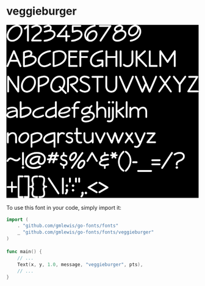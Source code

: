 # veggieburger

![veggieburger](veggieburger.png)

To use this font in your code, simply import it:

```go
import (
	. "github.com/gmlewis/go-fonts/fonts"
	_ "github.com/gmlewis/go-fonts/fonts/veggieburger"
)

func main() {
	// ...
	Text(x, y, 1.0, message, "veggieburger", pts),
	// ...
}
```
